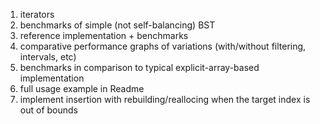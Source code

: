 
1. iterators
1. benchmarks of simple (not self-balancing) BST
1. reference implementation + benchmarks
1. comparative performance graphs of variations (with/without filtering, intervals, etc)
1. benchmarks in comparison to typical explicit-array-based implementation
1. full usage example in Readme
1. implement insertion with rebuilding/reallocing when the target index is out of bounds
